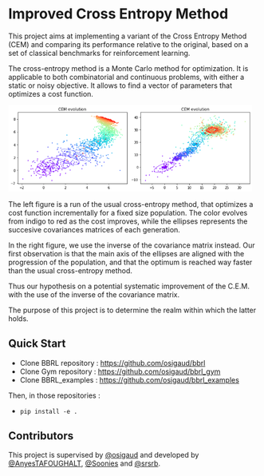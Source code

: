 # Improved Cross Entropy Method

This project aims at implementing a variant of the Cross Entropy Method (CEM) and comparing its performance relative to the original, based on a set of classical benchmarks for reinforcement learning.

The cross-entropy method is a Monte Carlo method for optimization. It is applicable to both combinatorial and continuous problems, with either a static or noisy objective. It allows to find a vector of parameters that optimizes a cost function.

<img src="images/CEM.png" width="48%"/><img src="images/CEMi.png" width="49%"/>

The left figure is a run of the usual cross-entropy method, that optimizes a cost function incrementally for a fixed size population. The color evolves from indigo to red as the cost improves, while the ellipses represents the succesive covariances matrices of each generation.

In the right figure, we use the inverse of the covariance matrix instead. Our first observation is that the main axis of the ellipses are aligned with the progression of the population, and that the optimum is reached way faster than the usual cross-entropy method. 

Thus our hypothesis on a potential systematic improvement of the C.E.M. with the use  of the inverse of the covariance matrix.

The purpose of this project is to determine the realm within which the latter holds. 

## Quick Start

* Clone BBRL repository : https://github.com/osigaud/bbrl
* Clone Gym repository : https://github.com/osigaud/bbrl_gym
* Clone BBRL_examples : https://github.com/osigaud/bbrl_examples

Then, in those repositories : 
* `pip install -e .`

## Contributors

This project is supervised by [@osigaud](https://github.com/osigaud) and developed by [@AnyesTAFOUGHALT](https://github.com/AnyesTAFOUGHALT), [@Soonies](https://github.com/Soonies) and [@srsrb](https://github.com/srsrb).
